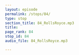 ```yaml
---
layout: episode
permalink: /stops/84/
type: stop
section_title: 84_RollsRoyce.mp3
title: 
page_rank: 84
stop_id: 84
audio_file: 84_RollsRoyce.mp3

---
```

